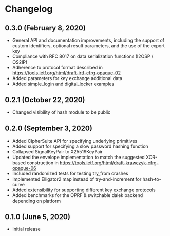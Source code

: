 # Changelog

## 0.3.0 (February 8, 2020)

* General API and documentation improvements, including the support of custom
  identifiers, optional result parameters, and the use of the export key
* Compliance with RFC 8017 on data serialization functions (I2OSP / OS2IP)
* Adherence to protocol format described in
  https://tools.ietf.org/html/draft-irtf-cfrg-opaque-02
* Added parameters for key exchange additional data
* Added simple_login and digital_locker examples

## 0.2.1 (October 22, 2020)

* Changed visibility of hash module to be public

## 0.2.0 (September 3, 2020)

* Added CipherSuite API for specifying underlying primitives
* Added support for specifying a slow password hashing function
* Collapsed SignalKeyPair to X25519KeyPair
* Updated the envelope implementation to match the suggested XOR-based
  construction in https://tools.ietf.org/html/draft-krawczyk-cfrg-opaque-06
* Included randomized tests for testing try_from crashes
* Implemented Elligator2 map instead of try-and-increment for hash-to-curve
* Added extensibility for supporting different key exchange protocols
* Added benchmarks for the OPRF & switchable dalek backend depending on platform

## 0.1.0 (June 5, 2020)

* Initial release
